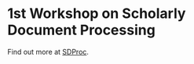 # 1st Workshop on Scholarly Document Processing

Find out more at [SDProc](http://ornlcda.github.io/SDProc).
